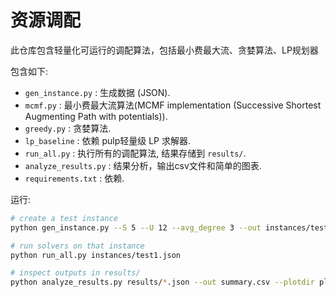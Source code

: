 # 资源调配

此仓库包含轻量化可运行的调配算法，包括最小费最大流、贪婪算法、LP规划器

包含如下:
- `gen_instance.py` : 生成数据 (JSON).
- `mcmf.py` : 最小费最大流算法(MCMF implementation (Successive Shortest Augmenting Path with potentials)).
- `greedy.py` : 贪婪算法.
- `lp_baseline` : 依赖 pulp轻量级 LP 求解器.
- `run_all.py` : 执行所有的调配算法, 结果存储到 `results/`.
- `analyze_results.py` : 结果分析，输出csv文件和简单的图表.
- `requirements.txt` : 依赖.

运行:
```bash
# create a test instance
python gen_instance.py --S 5 --U 12 --avg_degree 3 --out instances/test1.json --seed 42

# run solvers on that instance
python run_all.py instances/test1.json

# inspect outputs in results/
python analyze_results.py results/*.json --out summary.csv --plotdir plots --instances-dir instances
```
